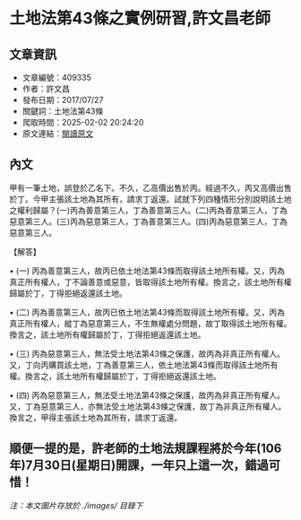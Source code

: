 # 土地法第43條之實例研習,許文昌老師

## 文章資訊
- 文章編號：409335
- 作者：許文昌
- 發布日期：2017/07/27
- 關鍵詞：土地法第43條
- 爬取時間：2025-02-02 20:24:20
- 原文連結：[閱讀原文](https://real-estate.get.com.tw/Columns/detail.aspx?no=409335)

## 內文
甲有一筆土地，誤登於乙名下。不久，乙高價出售於丙。經過不久，丙又高價出售於丁。今甲主張該土地為其所有，請求丁返還。試就下列四種情形分別說明該土地之權利歸屬？(一)丙為善意第三人，丁為善意第三人。(二)丙為善意第三人，丁為惡意第三人。(三)丙為惡意第三人，丁為善意第三人。(四)丙為惡意第三人，丁為惡意第三人。

【解答】

• (一) 丙為善意第三人，故丙已依土地法第43條而取得該土地所有權。又，丙為真正所有權人，丁不論善意或惡意，皆取得該土地所有權。換言之，該土地所有權歸屬於丁，丁得拒絕返還該土地。

• (二) 丙為善意第三人，故丙已依土地法第43條而取得該土地所有權。又，丙為真正所有權人，縱丁為惡意第三人，不生無權處分問題，故丁取得該土地所有權。換言之，該土地所有權歸屬於丁，丁得拒絕返還該土地。

• (三) 丙為惡意第三人，無法受土地法第43條之保護，故丙為非真正所有權人。又，丁向丙購買該土地，丁為善意第三人，依土地法第43條而取得該土地所有權。換言之，該土地所有權歸屬於丁，丁得拒絕返還該土地。

• (四) 丙為惡意第三人，無法受土地法第43條之保護，故丙為非真正所有權人。又，丁為惡意第三人，亦無法受土地法第43條之保護，故丁為非真正所有權人。換言之，甲得主張該土地為其所有，請求丁返還。

順便一提的是，許老師的土地法規課程將於今年(106年)7月30日(星期日)開課，一年只上這一次，錯過可惜！
---
*注：本文圖片存放於 ./images/ 目錄下*

